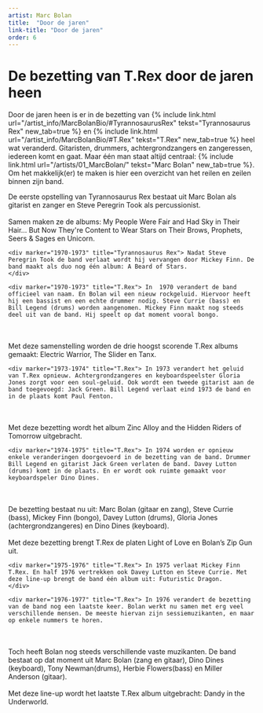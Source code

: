```yaml
---
artist: Marc Bolan
title:  "Door de jaren"
link-title: "Door de jaren"
order: 6
---
```

# De bezetting van T.Rex door de jaren heen

Door de jaren heen is er in de bezetting van {% include link.html url="/artist_info/MarcBolanBio/#TyrannosaurusRex" tekst="Tyrannosaurus Rex" new_tab=true %} en {% include link.html url="/artist_info/MarcBolanBio/#T.Rex" tekst="T.Rex" new_tab=true %} heel wat veranderd. Gitaristen, drummers, achtergrondzangers en zangeressen, iedereen komt en gaat. Maar één man staat altijd centraal: {% include link.html url="/artists/01_MarcBolan/" tekst="Marc Bolan" new_tab=true %}. Om het makkelijk(er) te maken is hier een overzicht van het reilen en zeilen binnen zijn band.

<div class="timeline">
    <div marker="1967-1969" title="Tyrannosaurus Rex"> 
De eerste opstelling van Tyrannosaurus Rex bestaat uit Marc Bolan als gitarist en zanger en Steve Peregrin Took als percussionist.
<br><br>Samen maken ze de albums: My People Were Fair and Had Sky in Their Hair... But Now They're Content to Wear Stars on Their Brows, Prophets, Seers & Sages en Unicorn.
	</div>
	
	<div marker="1970-1973" title="Tyrannosaurus Rex"> Nadat Steve Peregrin Took de band verlaat wordt hij vervangen door Mickey Finn. De band maakt als duo nog één album: A Beard of Stars.  	</div>
		<div marker="1970-1973" title="T.Rex"> In  1970 verandert de band officieel van naam. En Bolan wil een nieuw rockgeluid. Hiervoor heeft hij een bassist en een echte drummer nodig. Steve Currie (bass) en Bill Legend (drums) worden aangenomen. Mickey Finn maakt nog steeds deel uit van de band. Hij speelt op dat moment vooral bongo.<br><br>Met deze samenstelling worden de drie hoogst scorende T.Rex albums gemaakt: Electric Warrior, The Slider en Tanx.	</div>
	
	<div marker="1973-1974" title="T.Rex"> In 1973 verandert het geluid van T.Rex opnieuw. Achtergrondzangeres en keyboardspeelster Gloria Jones zorgt voor een soul-geluid. Ook wordt een tweede gitarist aan de band toegevoegd: Jack Green. Bill Legend verlaat eind 1973 de band en in de plaats komt Paul Fenton. <br><br>Met deze bezetting wordt het album Zinc Alloy and the Hidden Riders of Tomorrow uitgebracht.  	</div>
	
	<div marker="1974-1975" title="T.Rex"> In 1974 worden er opnieuw enkele veranderingen doorgevoerd in de bezetting van de band. Drummer Bill Legend en gitarist Jack Green verlaten de band. Davey Lutton (drums) komt in de plaats. En er wordt ook ruimte gemaakt voor keyboardspeler Dino Dines. <br><br>De bezetting bestaat nu uit: Marc Bolan (gitaar en zang), Steve Currie (bass), Mickey  Finn (bongo), Davey Lutton (drums), Gloria Jones (achtergrondzangeres) en Dino Dines (keyboard). <br><br>Met deze bezetting brengt T.Rex de platen Light of Love en Bolan’s Zip Gun uit.	</div>
	
	<div marker="1975-1976" title="T.Rex"> In 1975 verlaat Mickey Finn T.Rex. En half 1976 vertrekken ook Davey Lutton en Steve Currie. Met deze line-up brengt de band één album uit: Futuristic Dragon.	</div>
	
	<div marker="1976-1977" title="T.Rex"> In 1976 verandert de bezetting van de band nog een laatste keer. Bolan werkt nu samen met erg veel verschillende mensen. De meeste hiervan zijn sessiemuzikanten, en maar op enkele nummers te horen.<br><br>Toch heeft Bolan nog steeds verschillende vaste muzikanten. De band bestaat op dat moment uit Marc Bolan (zang en gitaar), Dino Dines (keyboard), Tony Newman(drums), Herbie Flowers(bass) en Miller Anderson (gitaar).<br><br>Met deze line-up wordt het laatste T.Rex album uitgebracht: Dandy in the Underworld. 	</div>

</div>

